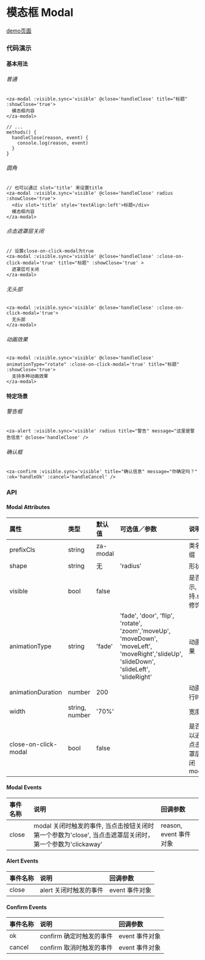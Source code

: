 # 模态框 Modal

[demo页面](https://zhongantecheng.github.io/zarm-vue/#/modal)

### 代码演示

#### 基本用法

###### 普通
```vue
<za-modal :visible.sync='visible' @close='handleClose' title="标题" :showClose='true'>
  模态框内容
</za-modal>

// ...
methods() {
  handleClose(reason, event) {
    console.log(reason, event)
  }
}
```

###### 圆角
```vue
// 也可以通过 slot='title' 来设置title
<za-modal :visible.sync='visible' @close='handleClose' radius :showClose='true'>
  <div slot='title' style='textAlign:left'>标题</div>
  模态框内容
</za-modal>
```

###### 点击遮罩层关闭
```vue
// 设置close-on-click-modal为true
<za-modal :visible.sync='visible' @close='handleClose' :close-on-click-modal='true' title="标题" :showClose='true' >
  遮罩层可关闭
</za-modal>
```

###### 无头部
```vue
<za-modal :visible.sync='visible' @close='handleClose' :close-on-click-modal='true'>
  无头部
</za-modal>
```

###### 动画效果
```vue
<za-modal :visible.sync='visible' @close='handleClose' animationType="rotate" :close-on-click-modal='true' title="标题" :showClose='true'>
  支持多种动画效果
</za-modal>
```

#### 特定场景

###### 警告框
```vue
<za-alert :visible.sync='visible' radius title="警告" message="这里是警告信息" @close='handleClose' />
```

###### 确认框
```vue
<za-confirm :visible.sync='visible' title="确认信息" message="你确定吗？" :ok='handleOk' :cancel='handleCancel' />
```


### API

#### Modal Attributes

| 属性 | 类型 | 默认值 | 可选值／参数 | 说明 |
| :--- | :--- | :--- | :--- | :--- |
| prefixCls | string | za-modal | | 类名前缀 |
| shape | string | 无 | 'radius' | 形状 |
| visible | bool | false | | 是否显示, 支持.sync修饰符 |
| animationType | string | 'fade' | 'fade', 'door', 'flip', 'rotate', 'zoom','moveUp', 'moveDown', 'moveLeft', 'moveRight','slideUp', 'slideDown', 'slideLeft', 'slideRight' | 动画效果 |
| animationDuration | number | 200 | | 动画执行时间 |
| width | string, number | '70%' | | 宽度 |
| close-on-click-modal | bool | false | | 是否可以通过点击遮罩层关闭modal |

#### Modal Events

| 事件名称 | 说明 | 回调参数 |
| :--- | :--- | :--- |
| close | modal 关闭时触发的事件, 当点击按钮关闭时第一个参数为'close', 当点击遮罩层关闭时，第一个参数为'clickaway' | reason, event 事件对象 |

#### Alert Events

| 事件名称 | 说明 | 回调参数 |
| :--- | :--- | :--- |
| close | alert 关闭时触发的事件 | event 事件对象 |

#### Confirm Events

| 事件名称 | 说明 | 回调参数 |
| :--- | :--- | :--- |
| ok | confirm 确定时触发的事件 | event 事件对象 |
| cancel | confirm 取消时触发的事件 | event 事件对象 |
